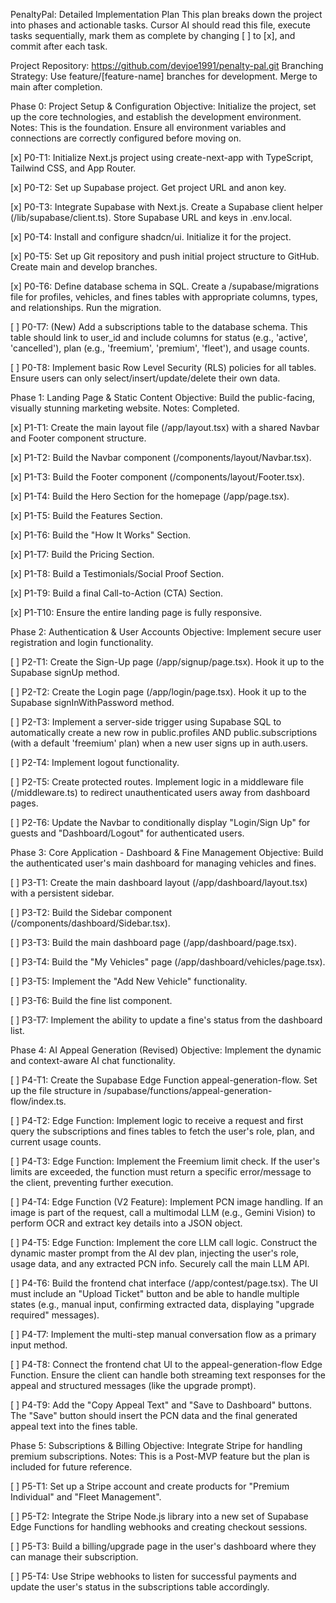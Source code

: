 PenaltyPal: Detailed Implementation Plan
This plan breaks down the project into phases and actionable tasks. Cursor AI should read this file, execute tasks sequentially, mark them as complete by changing [ ] to [x], and commit after each task.

Project Repository: https://github.com/devjoe1991/penalty-pal.git
Branching Strategy: Use feature/[feature-name] branches for development. Merge to main after completion.

Phase 0: Project Setup & Configuration
Objective: Initialize the project, set up the core technologies, and establish the development environment.
Notes: This is the foundation. Ensure all environment variables and connections are correctly configured before moving on.

[x] P0-T1: Initialize Next.js project using create-next-app with TypeScript, Tailwind CSS, and App Router.

[x] P0-T2: Set up Supabase project. Get project URL and anon key.

[x] P0-T3: Integrate Supabase with Next.js. Create a Supabase client helper (/lib/supabase/client.ts). Store Supabase URL and keys in .env.local.

[x] P0-T4: Install and configure shadcn/ui. Initialize it for the project.

[x] P0-T5: Set up Git repository and push initial project structure to GitHub. Create main and develop branches.

[x] P0-T6: Define database schema in SQL. Create a /supabase/migrations file for profiles, vehicles, and fines tables with appropriate columns, types, and relationships. Run the migration.

[ ] P0-T7: (New) Add a subscriptions table to the database schema. This table should link to user_id and include columns for status (e.g., 'active', 'cancelled'), plan (e.g., 'freemium', 'premium', 'fleet'), and usage counts.

[ ] P0-T8: Implement basic Row Level Security (RLS) policies for all tables. Ensure users can only select/insert/update/delete their own data.

Phase 1: Landing Page & Static Content
Objective: Build the public-facing, visually stunning marketing website.
Notes: Completed.

[x] P1-T1: Create the main layout file (/app/layout.tsx) with a shared Navbar and Footer component structure.

[x] P1-T2: Build the Navbar component (/components/layout/Navbar.tsx).

[x] P1-T3: Build the Footer component (/components/layout/Footer.tsx).

[x] P1-T4: Build the Hero Section for the homepage (/app/page.tsx).

[x] P1-T5: Build the Features Section.

[x] P1-T6: Build the "How It Works" Section.

[x] P1-T7: Build the Pricing Section.

[x] P1-T8: Build a Testimonials/Social Proof Section.

[x] P1-T9: Build a final Call-to-Action (CTA) Section.

[x] P1-T10: Ensure the entire landing page is fully responsive.

Phase 2: Authentication & User Accounts
Objective: Implement secure user registration and login functionality.

[ ] P2-T1: Create the Sign-Up page (/app/signup/page.tsx). Hook it up to the Supabase signUp method.

[ ] P2-T2: Create the Login page (/app/login/page.tsx). Hook it up to the Supabase signInWithPassword method.

[ ] P2-T3: Implement a server-side trigger using Supabase SQL to automatically create a new row in public.profiles AND public.subscriptions (with a default 'freemium' plan) when a new user signs up in auth.users.

[ ] P2-T4: Implement logout functionality.

[ ] P2-T5: Create protected routes. Implement logic in a middleware file (/middleware.ts) to redirect unauthenticated users away from dashboard pages.

[ ] P2-T6: Update the Navbar to conditionally display "Login/Sign Up" for guests and "Dashboard/Logout" for authenticated users.

Phase 3: Core Application - Dashboard & Fine Management
Objective: Build the authenticated user's main dashboard for managing vehicles and fines.

[ ] P3-T1: Create the main dashboard layout (/app/dashboard/layout.tsx) with a persistent sidebar.

[ ] P3-T2: Build the Sidebar component (/components/dashboard/Sidebar.tsx).

[ ] P3-T3: Build the main dashboard page (/app/dashboard/page.tsx).

[ ] P3-T4: Build the "My Vehicles" page (/app/dashboard/vehicles/page.tsx).

[ ] P3-T5: Implement the "Add New Vehicle" functionality.

[ ] P3-T6: Build the fine list component.

[ ] P3-T7: Implement the ability to update a fine's status from the dashboard list.

Phase 4: AI Appeal Generation (Revised)
Objective: Implement the dynamic and context-aware AI chat functionality.

[ ] P4-T1: Create the Supabase Edge Function appeal-generation-flow. Set up the file structure in /supabase/functions/appeal-generation-flow/index.ts.

[ ] P4-T2: Edge Function: Implement logic to receive a request and first query the subscriptions and fines tables to fetch the user's role, plan, and current usage counts.

[ ] P4-T3: Edge Function: Implement the Freemium limit check. If the user's limits are exceeded, the function must return a specific error/message to the client, preventing further execution.

[ ] P4-T4: Edge Function (V2 Feature): Implement PCN image handling. If an image is part of the request, call a multimodal LLM (e.g., Gemini Vision) to perform OCR and extract key details into a JSON object.

[ ] P4-T5: Edge Function: Implement the core LLM call logic. Construct the dynamic master prompt from the AI dev plan, injecting the user's role, usage data, and any extracted PCN info. Securely call the main LLM API.

[ ] P4-T6: Build the frontend chat interface (/app/contest/page.tsx). The UI must include an "Upload Ticket" button and be able to handle multiple states (e.g., manual input, confirming extracted data, displaying "upgrade required" messages).

[ ] P4-T7: Implement the multi-step manual conversation flow as a primary input method.

[ ] P4-T8: Connect the frontend chat UI to the appeal-generation-flow Edge Function. Ensure the client can handle both streaming text responses for the appeal and structured messages (like the upgrade prompt).

[ ] P4-T9: Add the "Copy Appeal Text" and "Save to Dashboard" buttons. The "Save" button should insert the PCN data and the final generated appeal text into the fines table.

Phase 5: Subscriptions & Billing
Objective: Integrate Stripe for handling premium subscriptions.
Notes: This is a Post-MVP feature but the plan is included for future reference.

[ ] P5-T1: Set up a Stripe account and create products for "Premium Individual" and "Fleet Management".

[ ] P5-T2: Integrate the Stripe Node.js library into a new set of Supabase Edge Functions for handling webhooks and creating checkout sessions.

[ ] P5-T3: Build a billing/upgrade page in the user's dashboard where they can manage their subscription.

[ ] P5-T4: Use Stripe webhooks to listen for successful payments and update the user's status in the subscriptions table accordingly.